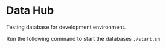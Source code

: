 # Data Hub
Testing database for development environment.

Run the following command to start the databases
`./start.sh`
